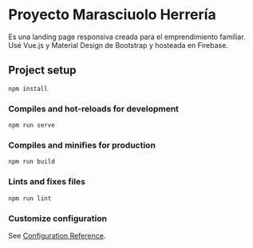 # Proyecto Marasciuolo Herrería

Es una landing page responsiva creada para el emprendimiento familiar. Usé Vue.js y Material Design de Bootstrap y hosteada en Firebase.

## Project setup
```
npm install
```

### Compiles and hot-reloads for development
```
npm run serve
```

### Compiles and minifies for production
```
npm run build
```

### Lints and fixes files
```
npm run lint
```

### Customize configuration
See [Configuration Reference](https://cli.vuejs.org/config/).
